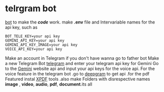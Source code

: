 # telrgram bot

 [bot](https://web.telegram.org/k/#@my_genini_bot) to make the ***code*** work. make **.env** file and Intervariable names for the api key, such as

```
BOT_TELE_KEY=your api key
GEMINI_API_KEY=your api key
GEMINI_API_KEY_IMAGE=your api key
VOICE_API_KEY=your api key
```

Make an account in Telegram if you don't have wanna go to father bot Make a new Telegram Bot [telegram](web.telegram.org) and enter your
telegram api key for Gemini Go to the [Gemini](https://ai.google.dev/gemini-api) website api and input your api keys for the voice api.
For the voice feature in the telegram bot .go to [deepgram](https://deepgram.com/) to get api .for the pdf Featured instal [XPDF](https://www.xpdfreader.com/download.html) tools .also make Folders with disrespective names **image** , **video**, **audio**, **pdf**, **document**.its all
